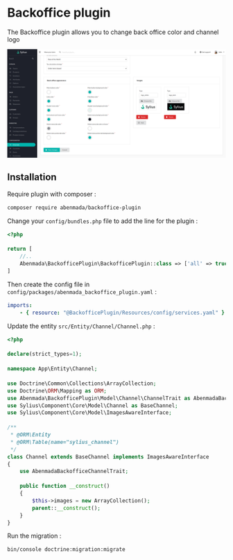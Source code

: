 <h1>Backoffice plugin</h1>

<p>
    The Backoffice plugin allows you to change back office color and channel logo
</p>

![presentation photo](https://github.com/ayman-benmada/Sylius-Backoffice-Plugin/blob/main/src/Resources/public/presentation.png?raw=true)

## Installation

Require plugin with composer :

```bash
composer require abenmada/backoffice-plugin
```

Change your `config/bundles.php` file to add the line for the plugin :

```php
<?php

return [
    //..
    Abenmada\BackofficePlugin\BackofficePlugin::class => ['all' => true],
]
```

Then create the config file in `config/packages/abenmada_backoffice_plugin.yaml` :

```yaml
imports:
    - { resource: "@BackofficePlugin/Resources/config/services.yaml" }
```

Update the entity `src/Entity/Channel/Channel.php` :

```php
<?php

declare(strict_types=1);

namespace App\Entity\Channel;

use Doctrine\Common\Collections\ArrayCollection;
use Doctrine\ORM\Mapping as ORM;
use Abenmada\BackofficePlugin\Model\Channel\ChannelTrait as AbenmadaBackofficeChannelTrait;
use Sylius\Component\Core\Model\Channel as BaseChannel;
use Sylius\Component\Core\Model\ImagesAwareInterface;

/**
 * @ORM\Entity
 * @ORM\Table(name="sylius_channel")
 */
class Channel extends BaseChannel implements ImagesAwareInterface
{
    use AbenmadaBackofficeChannelTrait;

    public function __construct()
    {
        $this->images = new ArrayCollection();
        parent::__construct();
    }
}
```

Run the migration :
```bash
bin/console doctrine:migration:migrate
```
